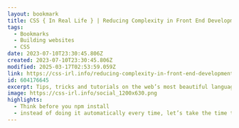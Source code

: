 ```yaml
---
layout: bookmark
title: CSS { In Real Life } | Reducing Complexity in Front End Development
tags:
  - Bookmarks
  - Building websites
  - CSS
date: 2023-07-10T23:30:45.806Z
created: 2023-07-10T23:30:45.806Z
modified: 2025-03-17T02:53:59.059Z
link: https://css-irl.info/reducing-complexity-in-front-end-development/
id: 604176645
excerpt: Tips, tricks and tutorials on the web’s most beautiful language.
image: https://css-irl.info/social_1200x630.png
highlights:
  - Think before you npm install
  - instead of doing it automatically every time, let’s take the time to pause and consider whether we really need to.
---
```

